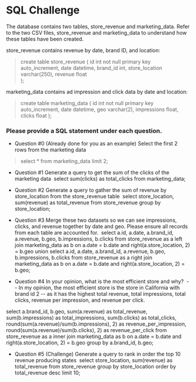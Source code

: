 # SQL Challenge

The database contains two tables, store_revenue and marketing_data.  Refer to the two CSV
files, store_revenue and marketing_data to understand how these tables have been created.

store_revenue contains revenue by date, brand ID, and location:

 >  create table store_revenue (
 >     id int not null primary key auto_increment,
 >    date datetime,
 >    brand_id int,
 >    store_location varchar(250),
 >    revenue float  
 >  );

marketing_data contains ad impression and click data by date and location:

> create table marketing_data (
>  id int not null primary key auto_increment,
>  date datetime,
>  geo varchar(2),
>  impressions float,
>  clicks float
> );

### Please provide a SQL statement under each question.

* Question #0 (Already done for you as an example)
 Select the first 2 rows from the marketing data
​
>  select *
>  from marketing_data
> limit 2;
​
*  Question #1
 Generate a query to get the sum of the clicks of the marketing data
​ 
select sum(clicks) as total_clicks
from marketing_data;

*  Question #2
 Generate a query to gather the sum of revenue by store_location from the store_revenue table
​
select store_location, sum(revenue) as total_revenue
from store_revenue
group by store_location;

*  Question #3
 Merge these two datasets so we can see impressions, clicks, and revenue together by date
and geo.
 Please ensure all records from each table are accounted for.
​
select a.id, a.date, a.brand_id, a.revenue, b.geo, b.impressions, b.clicks
from store_revenue as a 
left join marketing_data as b
on a.date = b.date and right(a.store_location, 2) = b.geo
union
select a.id, a.date, a.brand_id, a.revenue, b.geo, b.impressions, b.clicks
from store_revenue as a 
right join marketing_data as b
on a.date = b.date and right(a.store_location, 2) = b.geo;

* Question #4
 In your opinion, what is the most efficient store and why?
​
-- In my opinion, the most efficient store is the store in California with brand id 2
-- as it has the highest total revenue, total impressions, total clicks, revenue per impression, and revenue per click.

select a.brand_id, b.geo, sum(a.revenue) as total_revenue, 
sum(b.impressions) as total_impressions,
sum(b.clicks) as total_clicks, 
round(sum(a.revenue)/sum(b.impressions), 2) as revenue_per_impression,
round(sum(a.revenue)/sum(b.clicks), 2) as revenue_per_click
from store_revenue as a 
inner join marketing_data as b
on a.date = b.date and right(a.store_location, 2) = b.geo
group by a.brand_id, b.geo;

* Question #5 (Challenge)
 Generate a query to rank in order the top 10 revenue producing states
​
select store_location, sum(revenue) as total_revenue
from store_revenue
group by store_location
order by total_revenue desc
limit 10;
